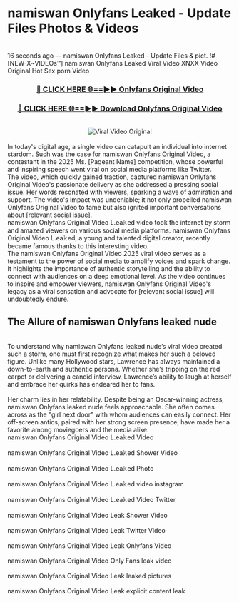 # namiswan Onlyfans Leaked - Update Files Photos & Videos 
<br>
16 seconds ago — namiswan Onlyfans Leaked - Update Files & pict. !#[NEW-X~VIDEOs™] namiswan Onlyfans Leaked Viral Video XNXX Video Original Hot Sex porn Video
<br>
<div align="center">
<h3><a href="http://freeplayer.one?title=namiswan&ref=25OR" rel="nofollow">🔴 CLICK HERE 🌐==►► Onlyfans Original Video</a></h3>
<h3><a href="http://freeplayer.one?title=namiswan&ref=25OR" rel="nofollow">🔴 CLICK HERE 🌐==►► Download Onlyfans Original Video</a></h3>
<br>
<a href="http://freeplayer.one?title=namiswan&ref=25OR" rel="nofollow" data-target="animated-image.originalLink"><img src="https://i.ibb.co.com/xMMVF88/686577567.gif" alt="Viral Video Original" style="max-width: 100%; display: inline-block;" data-target="animated-image.originalImage"></a>
</div>
<br>
In today's digital age, a single video can catapult an individual into internet stardom. Such was the case for namiswan Onlyfans Original Video, a contestant in the 2025 Ms. [Pageant Name] competition, whose powerful and inspiring speech went viral on social media platforms like Twitter.
<br>
The video, which quickly gained traction, captured namiswan Onlyfans Original Video's passionate delivery as she addressed a pressing social issue. Her words resonated with viewers, sparking a wave of admiration and support. The video's impact was undeniable; it not only propelled namiswan Onlyfans Original Video to fame but also ignited important conversations about [relevant social issue].
<br>
namiswan Onlyfans Original Video L.ea𝚔ed video took the internet by storm and amazed viewers on various social media platforms. namiswan Onlyfans Original Video L.ea𝚔ed, a young and talented digital creator, recently became famous thanks to this interesting video.
<br>
The namiswan Onlyfans Original Video 2025 viral video serves as a testament to the power of social media to amplify voices and spark change. It highlights the importance of authentic storytelling and the ability to connect with audiences on a deep emotional level. As the video continues to inspire and empower viewers, namiswan Onlyfans Original Video's legacy as a viral sensation and advocate for [relevant social issue] will undoubtedly endure.
<br>
<h2>The Allure of namiswan Onlyfans leaked nude</h2>
<br>
To understand why namiswan Onlyfans leaked nude’s viral video created such a storm, one must first recognize what makes her such a beloved figure. Unlike many Hollywood stars, Lawrence has always maintained a down-to-earth and authentic persona. Whether she’s tripping on the red carpet or delivering a candid interview, Lawrence’s ability to laugh at herself and embrace her quirks has endeared her to fans.
<br><br>
Her charm lies in her relatability. Despite being an Oscar-winning actress, namiswan Onlyfans leaked nude feels approachable. She often comes across as the "girl next door" with whom audiences can easily connect. Her off-screen antics, paired with her strong screen presence, have made her a favorite among moviegoers and the media alike.
<br>
namiswan Onlyfans Original Video L.ea𝚔ed Video
<br><br>
namiswan Onlyfans Original Video L.ea𝚔ed Shower Video
<br><br>
namiswan Onlyfans Original Video L.ea𝚔ed Photo
<br><br>
namiswan Onlyfans Original Video L.ea𝚔ed video instagram
<br><br>
namiswan Onlyfans Original Video L.ea𝚔ed Video Twitter
<br><br>
namiswan Onlyfans Original Video Leak Shower Video
<br><br>
namiswan Onlyfans Original Video Leak Twitter Video
<br><br>
namiswan Onlyfans Original Video Leak Onlyfans Video
<br><br>
namiswan Onlyfans Original Video Only Fans leak video
<br><br>
namiswan Onlyfans Original Video Leak leaked pictures
<br><br>
namiswan Onlyfans Original Video Leak explicit content leak